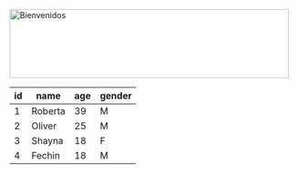 <a href="https://es.cooltext.com"><img src="https://images.cooltext.com/5643192.gif" width="490" height="121" alt="Bienvenidos
"/></a>
<br /> 


| id | name    | age | gender |
|----|---------|-----|--------|
| 1  | Roberta | 39  | M      |
| 2  | Oliver  | 25  | M      |
| 3  | Shayna  | 18  | F      |
| 4  | Fechin  | 18  | M      |
